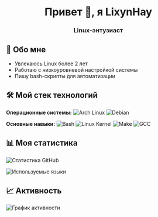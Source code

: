 <h1 align="center">Привет 👋, я LixynHay</h1>
<h3 align="center">Linux-энтузиаст</h3>

## 🐧 Обо мне
- Увлекаюсь Linux более 2 лет
- Работаю с низкоуровневой настройкой системы
- Пишу bash-скрипты для автоматизации

## 🛠 Мой стек технологий

**Операционные системы:**
![Arch Linux](https://img.shields.io/badge/Arch_Linux-1793D1?style=for-the-badge&logo=arch-linux&logoColor=white)
![Debian](https://img.shields.io/badge/Debian-A81D33?style=for-the-badge&logo=debian&logoColor=white)

**Основные навыки:**
![Bash](https://img.shields.io/badge/Bash-4EAA25?style=for-the-badge&logo=gnu-bash&logoColor=white)
![Linux Kernel](https://img.shields.io/badge/Linux_Kernel-000000?style=for-the-badge&logo=linux&logoColor=white)
![Make](https://img.shields.io/badge/Make-000000?style=for-the-badge&logo=cmake&logoColor=white)
![GCC](https://img.shields.io/badge/GCC-000000?style=for-the-badge&logo=gcc&logoColor=white)

## 📊 Моя статистика

![Статистика GitHub](https://github-readme-stats.vercel.app/api?username=LixynHay&show_icons=true&theme=dark&hide_title=true&hide=stars,prs,issues)

![Используемые языки](https://github-readme-stats.vercel.app/api/top-langs/?username=LixynHay&layout=compact&theme=dark&hide=html,css,javascript)

## 📈 Активность

![График активности](https://github-readme-activity-graph.vercel.app/graph?username=LixynHay&theme=github-dark&hide_border=true&area=true)
